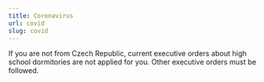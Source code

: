 ```yaml
---
title: Coronavirus
url: covid
slug: covid
---
```

If you are not from Czech Republic, current executive orders about high school dormitories are not applied for you. Other executive orders must be followed.

